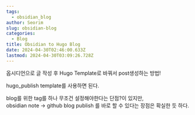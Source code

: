 ```yaml
---
tags:
  - obsidian_blog
author: Seorim
slug: obsidian-blog
categories:
  - Blog
title: Obsidian to Hugo Blog
date: 2024-04-30T02:46:00.633Z
lastmod: 2024-04-30T03:09:26.728Z
---
```

옵시디언으로 글 작성 후 Hugo Template로 바꿔서 post생성하는 방법!

hugo\_publish template를 사용하면 된다.

blog를 위한 tag를 하나 무조건 설정해야한다는 단점?이 있지만,\
obsidian note -> github blog publish 를 바로 할 수 있다는 장점은 확실한 듯 하다.
